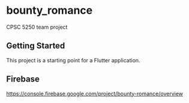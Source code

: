 # bounty_romance

CPSC 5250 team project

## Getting Started

This project is a starting point for a Flutter application.

## Firebase
https://console.firebase.google.com/project/bounty-romance/overview

